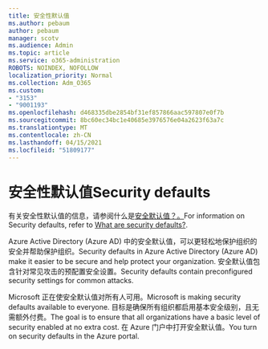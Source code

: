 ```yaml
---
title: 安全性默认值
ms.author: pebaum
author: pebaum
manager: scotv
ms.audience: Admin
ms.topic: article
ms.service: o365-administration
ROBOTS: NOINDEX, NOFOLLOW
localization_priority: Normal
ms.collection: Adm_O365
ms.custom:
- "3153"
- "9001193"
ms.openlocfilehash: d468335dbe2854bf31ef857866aac597807e0f7b
ms.sourcegitcommit: 8bc60ec34bc1e40685e3976576e04a2623f63a7c
ms.translationtype: MT
ms.contentlocale: zh-CN
ms.lasthandoff: 04/15/2021
ms.locfileid: "51809177"
---
```

# <a name="security-defaults"></a><span data-ttu-id="6eb9a-102">安全性默认值</span><span class="sxs-lookup"><span data-stu-id="6eb9a-102">Security defaults</span></span>

<span data-ttu-id="6eb9a-103">有关安全性默认值的信息，请参阅什么是[安全默认值？。](https://docs.microsoft.com/azure/active-directory/conditional-access/concept-conditional-access-security-defaults)</span><span class="sxs-lookup"><span data-stu-id="6eb9a-103">For information on Security defaults, refer to [What are security defaults?](https://docs.microsoft.com/azure/active-directory/conditional-access/concept-conditional-access-security-defaults).</span></span>

<span data-ttu-id="6eb9a-104">Azure Active Directory (Azure AD) 中的安全默认值，可以更轻松地保护组织的安全并帮助保护组织。</span><span class="sxs-lookup"><span data-stu-id="6eb9a-104">Security defaults in Azure Active Directory (Azure AD) make it easier to be secure and help protect your organization.</span></span> <span data-ttu-id="6eb9a-105">安全默认值包含针对常见攻击的预配置安全设置。</span><span class="sxs-lookup"><span data-stu-id="6eb9a-105">Security defaults contain preconfigured security settings for common attacks.</span></span>

<span data-ttu-id="6eb9a-106">Microsoft 正在使安全默认值对所有人可用。</span><span class="sxs-lookup"><span data-stu-id="6eb9a-106">Microsoft is making security defaults available to everyone.</span></span> <span data-ttu-id="6eb9a-107">目标是确保所有组织都启用基本安全级别，且无需额外付费。</span><span class="sxs-lookup"><span data-stu-id="6eb9a-107">The goal is to ensure that all organizations have a basic level of security enabled at no extra cost.</span></span> <span data-ttu-id="6eb9a-108">在 Azure 门户中打开安全默认值。</span><span class="sxs-lookup"><span data-stu-id="6eb9a-108">You turn on security defaults in the Azure portal.</span></span>
